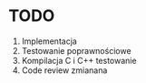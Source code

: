 # TODO
1) Implementacja
2) Testowanie poprawnościowe
3) Kompilacja C i C++ testowanie
4) Code review
zmianana 